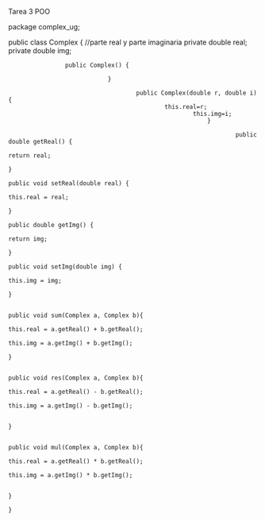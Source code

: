Tarea 3 POO

package complex_ug;

public class Complex {
	//parte real y parte imaginaria
		private double real;
			private double img;
				
					public Complex() {
							
								}
									
										public Complex(double r, double i){
												this.real=r;
														this.img=i;
															}
																
																	public double getReal() {
																			return real;
																				}
																					public void setReal(double real) {
																							this.real = real;
																								}
																									public double getImg() {
																											return img;
																												}
																													public void setImg(double img) {
																															this.img = img;
																																}
																																	
																																		public void sum(Complex a, Complex b){
																																				this.real = a.getReal() + b.getReal();
																																						this.img = a.getImg() + b.getImg();
																																							}

																																								public void res(Complex a, Complex b){
																																										this.real = a.getReal() - b.getReal();
																																												this.img = a.getImg() - b.getImg();

																																													}

																																														public void mul(Complex a, Complex b){
																																																this.real = a.getReal() * b.getReal();
																																																		this.img = a.getImg() * b.getImg();

																																																			}
																																																			}
																																																			
